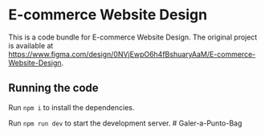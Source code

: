 
  # E-commerce Website Design

  This is a code bundle for E-commerce Website Design. The original project is available at https://www.figma.com/design/0NVjEwpO6h4fBshuaryAaM/E-commerce-Website-Design.

  ## Running the code

  Run `npm i` to install the dependencies.

  Run `npm run dev` to start the development server.
  #   G a l e r - a - P u n t o - B a g  
 